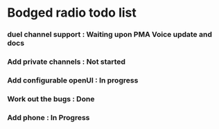 # Bodged radio todo list
### duel channel support : Waiting upon PMA Voice update and docs
### Add private channels : Not started
### Add configurable openUI : In progress
### Work out the bugs : Done
### Add phone : In Progress

